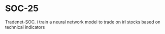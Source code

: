 # SOC-25
Tradenet-SOC. i train a neural network model to trade on irl stocks based on technical indicators
